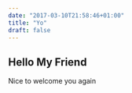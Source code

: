 ```yaml
---
date: "2017-03-10T21:58:46+01:00"
title: "Yo"
draft: false
---
```


## Hello My Friend

Nice to welcome you again
